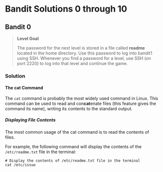 # Bandit Solutions 0 through 10

## Bandit 0

> **Level Goal**
>
> The password for the next level is stored in a file called **readme** located in the home 
> directory. Use this password to log into bandit1 using SSH. Whenever you find a password 
> for a level, use SSH (on port 2220) to log into that level and continue the game.

### Solution

#### The cat Command

The `cat` command is probably the most widely used command in Linux. This command can be used to read and con**cat**enate files (this feature gives the command its name), writing its contents to the standard output.

##### Displaying File Contents

The most common usage of the cat command is to read the contents of files.

For example, the following command will display the contents of the `/etc/readme.txt` file in the terminal:

```shell
# Display the contents of /etc/readme.txt file in the terminal
cat /etc/issue
```

